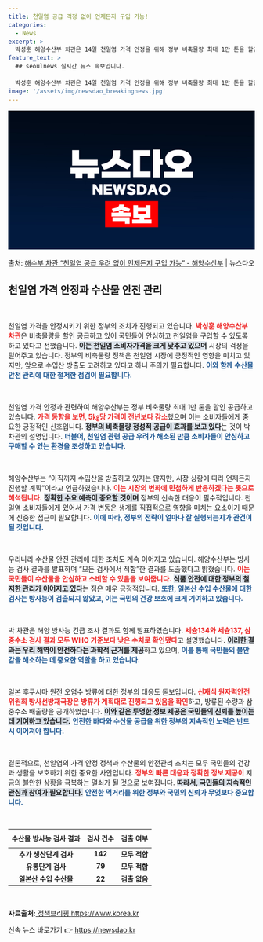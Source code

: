 ```yaml
---
title: 천일염 공급 걱정 없이 언제든지 구입 가능!
categories:
  - News
excerpt: >
  박성훈 해양수산부 차관은 14일 천일염 가격 안정을 위해 정부 비축물량 최대 1만 톤을 할인 공급하고 있다며…
feature_text: >
  ## seoulnews 실시간 뉴스 속보입니다.

  박성훈 해양수산부 차관은 14일 천일염 가격 안정을 위해 정부 비축물량 최대 1만 톤을 할인 공급하고 있다며…
image: '/assets/img/newsdao_breakingnews.jpg'
---
```


![뉴스다오 속보](/assets/img/newsdao_breakingnews.jpg)

<p>출처: <a href="https://newsdao.kr/2514" rel="dofollow">해수부 차관 “천일염 공급 우려 없이 언제든지 구입 가능” - 해양수산부</a> | 뉴스다오</p>

<h2 data-ke-size="size26">천일염 가격 안정과 수산물 안전 관리</h2>

<p data-ke-size="size16">&nbsp;</p>

천일염 가격을 안정시키기 위한 정부의 조치가 진행되고 있습니다. <b><span style="color: #ee2323;">박성훈 해양수산부 차관</span></b>은 비축물량을 할인 공급하고 있어 국민들이 안심하고 천일염을 구입할 수 있도록 하고 있다고 전했습니다. <b><span style="background-color: #21538527;">이는 천일염 소비자가격을 크게 낮추고 있으며</span></b> 시장의 걱정을 덜어주고 있습니다. 정부의 비축물량 정책은 천일염 시장에 긍정적인 영향을 미치고 있지만, 앞으로 수입산 방출도 고려하고 있다고 하니 주의가 필요합니다. <b><span style="color: #1a5490;">이와 함께 수산물 안전 관리에 대한 철저한 점검이 필요합니다.</span></b>

<p data-ke-size="size16">&nbsp;</p>

천일염 가격 안정과 관련하여 해양수산부는 정부 비축물량 최대 1만 톤을 할인 공급하고 있습니다. <b><span style="color: #ee2323;">가격 동향을 보면, 5㎏당 가격이 전년보다 감소</span></b>했으며 이는 소비자들에게 중요한 긍정적인 신호입니다. <b><span style="background-color: #21538527;">정부의 비축물량 정성적 공급이 효과를 보고 있다</span></b>는 것이 박 차관의 설명입니다. <b><span style="color: #1a5490;">더불어, 천일염 관련 공급 우려가 해소된 만큼 소비자들이 안심하고 구매할 수 있는 환경을 조성하고 있습니다.</span></b>

<p data-ke-size="size16">&nbsp;</p>

해양수산부는 “아직까지 수입산을 방출하고 있지는 않지만, 시장 상황에 따라 언제든지 진행할 계획”이라고 언급하였습니다. <b><span style="color: #ee2323;">이는 시장의 변화에 민첩하게 반응하겠다는 뜻으로 해석됩니다.</span></b> <b><span style="background-color: #21538527;">정확한 수요 예측이 중요할 것이며</span></b> 정부의 신속한 대응이 필수적입니다. 천일염 소비자들에게 있어서 가격 변동은 생계를 직접적으로 영향을 미치는 요소이기 때문에 신중한 접근이 필요합니다. <b><span style="color: #1a5490;">이에 따라, 정부의 전략이 얼마나 잘 실행되는지가 관건이 될 것입니다.</span></b>

<p data-ke-size="size16">&nbsp;</p>

우리나라 수산물 안전 관리에 대한 조치도 계속 이어지고 있습니다. 해양수산부는 방사능 검사 결과를 발표하며 “모든 검사에서 적합”한 결과를 도출했다고 밝혔습니다. <b><span style="color: #ee2323;">이는 국민들이 수산물을 안심하고 소비할 수 있음을 보여줍니다.</span></b> <b><span style="background-color: #21538527;">식품 안전에 대한 정부의 철저한 관리가 이어지고 있다</span></b>는 점은 매우 긍정적입니다. <b><span style="color: #1a5490;">또한, 일본산 수입 수산물에 대한 검사는 방사능이 검출되지 않았고, 이는 국민의 건강 보호에 크게 기여하고 있습니다.</span></b>

<p data-ke-size="size16">&nbsp;</p>

박 차관은 해양 방사능 긴급 조사 결과도 함께 발표하였습니다. <b><span style="color: #ee2323;">세슘134와 세슘137, 삼중수소 검사 결과 모두 WHO 기준보다 낮은 수치로 확인됐다</span></b>고 설명했습니다. <b><span style="background-color: #21538527;">이러한 결과는 우리 해역이 안전하다는 과학적 근거를 제공</span></b>하고 있으며, <b><span style="color: #1a5490;">이를 통해 국민들의 불안감을 해소하는 데 중요한 역할을 하고 있습니다.</span></b>

<p data-ke-size="size16">&nbsp;</p>

일본 후쿠시마 원전 오염수 방류에 대한 정부의 대응도 돋보입니다. <b><span style="color: #ee2323;">신재식 원자력안전위원회 방사선방재국장은 방류가 계획대로 진행되고 있음을 확인</span></b>하고, 방류된 수량과 삼중수소 배출량을 공개하였습니다. <b><span style="background-color: #21538527;">이와 같은 투명한 정보 제공은 국민들의 신뢰를 높이는 데 기여하고 있습니다.</span></b> <b><span style="color: #1a5490;">안전한 바다와 수산물 공급을 위한 정부의 지속적인 노력은 반드시 이어져야 합니다.</span></b>

<p data-ke-size="size16">&nbsp;</p>

결론적으로, 천일염의 가격 안정 정책과 수산물의 안전관리 조치는 모두 국민들의 건강과 생활을 보호하기 위한 중요한 사안입니다. <b><span style="color: #ee2323;">정부의 빠른 대응과 정확한 정보 제공이</span></b> 지금의 불안한 상황을 극복하는 열쇠가 될 것으로 보여집니다. <b><span style="background-color: #21538527;">따라서, 국민들의 지속적인 관심과 참여가 필요합니다.</span></b> <b><span style="color: #1a5490;">안전한 먹거리를 위한 정부와 국민의 신뢰가 무엇보다 중요합니다.</span></b>

<p data-ke-size="size16">&nbsp;</p>

<table style="width: 100%; border-collapse: collapse;">
    <thead>
        <tr>
            <th style="text-align: center; height: 30px;">수산물 방사능 검사 결과</th>
            <th style="text-align: center; height: 30px;">검사 건수</th>
            <th style="text-align: center; height: 30px;">검출 여부</th>
        </tr>
    </thead>
    <tbody>
        <tr>
            <td style="text-align: center; height: 17px;"><b>추가 생산단계 검사</b></td>
            <td style="text-align: center; height: 17px;"><b>142</b></td>
            <td style="text-align: center; height: 17px;"><b>모두 적합</b></td>
        </tr>
        <tr>
            <td style="text-align: center; height: 17px;"><b>유통단계 검사</b></td>
            <td style="text-align: center; height: 17px;"><b>79</b></td>
            <td style="text-align: center; height: 17px;"><b>모두 적합</b></td>
        </tr>
        <tr>
            <td style="text-align: center; height: 17px;"><b>일본산 수입 수산물</b></td>
            <td style="text-align: center; height: 17px;"><b>22</b></td>
            <td style="text-align: center; height: 17px;"><b>검출 없음</b></td>
        </tr>
    </tbody>
</table>

<p data-ke-size="size16">&nbsp;</p>

<strong>자료출처:</strong><a href="https://newsdao.kr/2514"> 정책브리핑 https://www.korea.kr</a> 

신속 뉴스 바로가기 👉 <a href="https://newsdao.kr" rel="dofollow">https://newsdao.kr</a>


